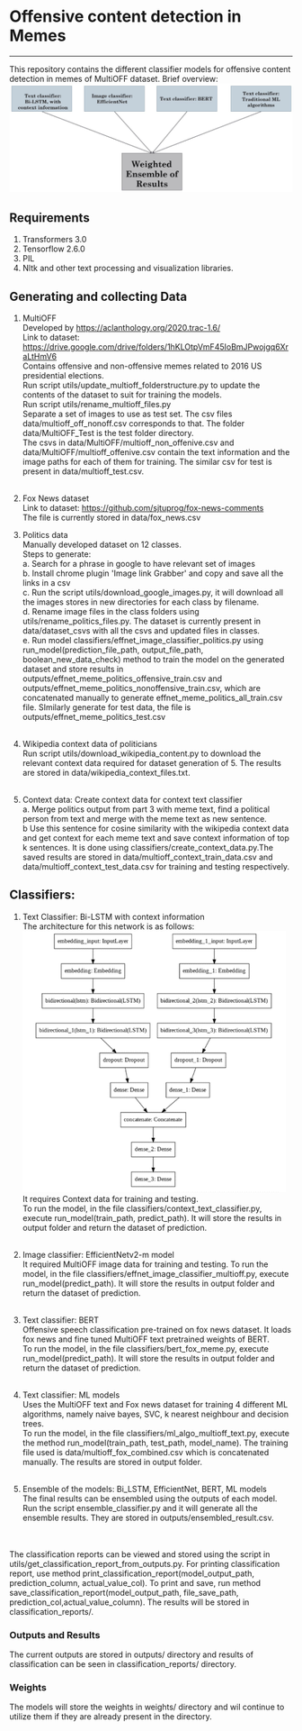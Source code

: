 # Offensive content detection in Memes
***
This repository contains the different classifier models for offensive content detection in memes of MultiOFF dataset.
Brief overview: <br>
![img.png](utils/overview_classifiers.JPG)

## Requirements
1. Transformers 3.0
2. Tensorflow 2.6.0
3. PIL
4. Nltk and other text processing and visualization libraries. 

## Generating and collecting Data
1. MultiOFF <br>
Developed by https://aclanthology.org/2020.trac-1.6/ <br>
Link to dataset: https://drive.google.com/drive/folders/1hKLOtpVmF45IoBmJPwojgq6XraLtHmV6 <br>
Contains offensive and non-offensive memes related to 2016 US presidential elections.<br>
Run script utils/update_multioff_folderstructure.py to update the contents of the dataset to suit for training the models.<br>
Run script utils/rename_multioff_files.py  <br>
Separate a set of images to use as test set. The csv files data/multioff_off_nonoff.csv corresponds to that. The folder data/MultiOFF_Test is the test folder directory. <br>
The csvs in data/MultiOFF/multioff_non_offenive.csv and data/MultiOFF/multioff_offenive.csv contain the text information and the image paths for each of them for training. The similar csv for test is present in  data/multioff_test.csv. <br> <br>

2. Fox News dataset <br>
Link to dataset: https://github.com/sjtuprog/fox-news-comments <br>
The file is currently stored in data/fox_news.csv <br>

3. Politics data <br>
Manually developed dataset on 12 classes. <br>
Steps to generate: <br>
a. Search for a phrase in google to have relevant set of images <br>
b. Install chrome plugin 'Image link Grabber' and copy and save all the links in a csv <br>
c. Run the script utils/download_google_images.py, it will download all the images stores in new directories for each class by filename. <br>
d. Rename image files in the class folders using utils/rename_politics_files.py. The dataset is currently present in data/dataset_csvs with all the csvs and updated files in classes. <br>
e. Run model classifiers/effnet_image_classifier_politics.py using run_model(prediction_file_path, output_file_path, boolean_new_data_check) method to train the model on the generated dataset and store results in outputs/effnet_meme_politics_offensive_train.csv and outputs/effnet_meme_politics_nonoffensive_train.csv, which are concatenated manually to generate effnet_meme_politics_all_train.csv file. SImilarly generate for test data, the file is outputs/effnet_meme_politics_test.csv <br> <br>

4. Wikipedia context data of politicians <br>
Run script utils/download_wikipedia_content.py to download the relevant context data required for dataset generation of 5. The results are stored in data/wikipedia_context_files.txt. <br> <br>

5. Context data: Create context data for context text classifier <br>
a. Merge politics output from part 3 with meme text, find a political person from text and merge with the meme text as new sentence. <br>
b  Use this sentence for cosine similarity with the wikipedia context data and get context for each meme text and save context information of top k sentences. It is done using classifiers/create_context_data.py.The saved results are stored in data/multioff_context_train_data.csv and data/multioff_context_test_data.csv for training and testing respectively. <br>


## Classifiers: <br>
1. Text Classifier: Bi-LSTM with context information <br>
The architecture for this network is as follows: <br>
![img.png](utils/lstm.png)
It requires Context data for training and testing. <br>
To run the model, in the file classifiers/context_text_classifier.py, execute run_model(train_path, predict_path). It will store the results in output folder and return the dataset of prediction. <br> <br>

2. Image classifier: EfficientNetv2-m model  <br>
It required MultiOFF image data for training and testing.
To run the model, in the file classifiers/effnet_image_classifier_multioff.py, execute run_model(predict_path). It will store the results in output folder and return the dataset of prediction. <br> <br>


3. Text classifier: BERT <br>
Offensive speech classification pre-trained on fox news dataset. It loads fox news and fine tuned MultiOFF text pretrained weights of BERT. <br>
To run the model, in the file classifiers/bert_fox_meme.py, execute run_model(predict_path). It will store the results in output folder and return the dataset of prediction. <br> <br>

4. Text classifier: ML models <br>
Uses the MultiOFF text and Fox news dataset for training 4 different ML algorithms, namely naive bayes, SVC, k nearest neighbour and decision trees. <br>
To run the model, in the file classifiers/ml_algo_multioff_text.py, execute the method run_model(train_path, test_path, model_name). The training file used is data/multioff_fox_combined.csv which is concatenated manually. The results are stored in output folder. <br> <br> 

5. Ensemble of the models: Bi_LSTM, EfficientNet, BERT, ML models <br>
The final results can be ensembled using the outputs of each model. <br>
Run the script ensemble_classifier.py and it will generate all the ensemble results. They are stored in outputs/ensembled_result.csv. <br> <br> <br>

The classification reports can be viewed and stored using the script in utils/get_classification_report_from_outputs.py. For printing classification report, use method print_classification_report(model_output_path, prediction_column, actual_value_col). To print and save, run method save_classification_report(model_output_path, file_save_path, prediction_col,actual_value_column). The results will be stored in classification_reports/.


### Outputs and Results
The current outputs are stored in outputs/ directory and results of classification can be seen in classification_reports/ directory.


### Weights
The models will store the weights in weights/ directory and wil continue to utilize them if they are already present in the directory. 

